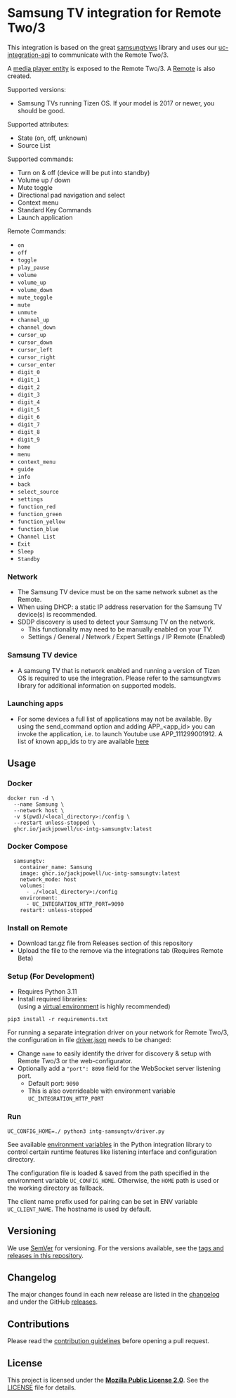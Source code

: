# Samsung TV integration for Remote Two/3

This integration is based on the great [samsungtvws](https://github.com/xchwarze/samsung-tv-ws-api) library and uses our
[uc-integration-api](https://github.com/aitatoi/integration-python-library) to communicate with the Remote Two/3.

A [media player entity](https://github.com/unfoldedcircle/core-api/blob/main/doc/entities/entity_media_player.md)
is exposed to the Remote Two/3. A [Remote](https://github.com/unfoldedcircle/core-api/blob/main/doc/entities/entity_remote.md) is also created.

Supported versions:
- Samsung TVs running Tizen OS. If your model is 2017 or newer, you should be good. 

Supported attributes:
- State (on, off, unknown)
- Source List

Supported commands:
- Turn on & off (device will be put into standby)
- Volume up / down
- Mute toggle
- Directional pad navigation and select
- Context menu
- Standard Key Commands
- Launch application

Remote Commands:
- `on`
- `off`
- `toggle`
- `play_pause`
- `volume`
- `volume_up`
- `volume_down`
- `mute_toggle`
- `mute`
- `unmute`
- `channel_up`
- `channel_down`
- `cursor_up`
- `cursor_down`
- `cursor_left`
- `cursor_right`
- `cursor_enter`
- `digit_0`
- `digit_1`
- `digit_2`
- `digit_3`
- `digit_4`
- `digit_5`
- `digit_6`
- `digit_7`
- `digit_8`
- `digit_9`
- `home`
- `menu`
- `context_menu`
- `guide`
- `info`
- `back`
- `select_source`
- `settings`
- `function_red`
- `function_green`
- `function_yellow`
- `function_blue`
- `Channel List`
- `Exit`
- `Sleep`
- `Standby`

### Network

- The Samsung TV device must be on the same network subnet as the Remote. 
- When using DHCP: a static IP address reservation for the Samsung TV device(s) is recommended.
- SDDP discovery is used to detect your Samsung TV on the network.
  - This functionality may need to be manually enabled on your TV.
  - Settings / General / Network / Expert Settings / IP Remote (Enabled)

### Samsung TV device

- A samsung TV that is network enabled and running a version of Tizen OS is required to use the integration. Please refer to the samsungtvws library for additional information on supported models. 

### Launching apps

- For some devices a full list of applications may not be available. By using the send_command option and adding APP_<app_id> you can invoke the application, i.e. to launch Youtube use APP_111299001912. A list of known app_ids to try are available [here](https://github.com/tavicu/homebridge-samsung-tizen/issues/26#issuecomment-447424879)

## Usage

### Docker
```
docker run -d \
  --name Samsung \
  --network host \
  -v $(pwd)/<local_directory>:/config \
  --restart unless-stopped \
  ghcr.io/jackjpowell/uc-intg-samsungtv:latest
```

### Docker Compose

```
  samsungtv:
    container_name: Samsung
    image: ghcr.io/jackjpowell/uc-intg-samsungtv:latest
    network_mode: host
    volumes:
      - ./<local_directory>:/config
    environment:
      - UC_INTEGRATION_HTTP_PORT=9090
    restart: unless-stopped
```

### Install on Remote

- Download tar.gz file from Releases section of this repository
- Upload the file to the remove via the integrations tab (Requires Remote Beta)

### Setup (For Development)

- Requires Python 3.11
- Install required libraries:  
  (using a [virtual environment](https://docs.python.org/3/library/venv.html) is highly recommended)
```shell
pip3 install -r requirements.txt
```

For running a separate integration driver on your network for Remote Two/3, the configuration in file
[driver.json](driver.json) needs to be changed:

- Change `name` to easily identify the driver for discovery & setup  with Remote Two/3 or the web-configurator.
- Optionally add a `"port": 8090` field for the WebSocket server listening port.
    - Default port: `9090`
    - This is also overrideable with environment variable `UC_INTEGRATION_HTTP_PORT`

### Run

```shell
UC_CONFIG_HOME=./ python3 intg-samsungtv/driver.py
```

See available [environment variables](https://github.com/unfoldedcircle/integration-python-library#environment-variables)
in the Python integration library to control certain runtime features like listening interface and configuration directory.

The configuration file is loaded & saved from the path specified in the environment variable `UC_CONFIG_HOME`.
Otherwise, the `HOME` path is used or the working directory as fallback.

The client name prefix used for pairing can be set in ENV variable `UC_CLIENT_NAME`. The hostname is used by default.

## Versioning

We use [SemVer](http://semver.org/) for versioning. For the versions available, see the
[tags and releases in this repository](https://github.com/jackjpowell/uc-intg-samsung-tv/releases).

## Changelog

The major changes found in each new release are listed in the [changelog](CHANGELOG.md)
and under the GitHub [releases](https://github.com/jackjpowell/uc-intg-samsung-tv/releases).

## Contributions

Please read the [contribution guidelines](CONTRIBUTING.md) before opening a pull request.

## License

This project is licensed under the [**Mozilla Public License 2.0**](https://choosealicense.com/licenses/mpl-2.0/).
See the [LICENSE](LICENSE) file for details.
